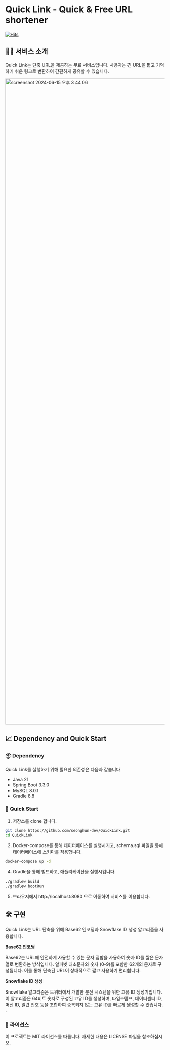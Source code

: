 # Quick Link - Quick & Free URL shortener

[![Hits](https://hits.seeyoufarm.com/api/count/incr/badge.svg?url=https%3A%2F%2Fgithub.com%2Fseonghun-dev%2FQuickLink&count_bg=%231193F1&title_bg=%23555555&icon=&icon_color=%23E7E7E7&title=hits&edge_flat=false)](https://hits.seeyoufarm.com)



## 💁‍♂️ 서비스 소개

Quick Link는 단축 URL을 제공하는 무료 서비스입니다. 사용자는 긴 URL을 짧고 기억하기 쉬운 링크로 변환하여 간편하게 공유할 수 있습니다.

<img width="2032" alt="screenshot 2024-06-15 오후 3 44 06" src="https://github.com/seonghun-dev/QuickLink/assets/80201773/e94d29f5-f699-4eca-b276-867d009d3f04">



## 📈 Dependency and Quick Start
### 📦 Dependency

Quick Link를 실행하기 위해 필요한 의존성은 다음과 같습니다

- Java 21
- Spring Boot 3.3.0
- MySQL 8.0.1
- Gradle 8.8
  

### 🚀 Quick Start
1. 저장소를 clone 합니다.
```Bash
git clone https://github.com/seonghun-dev/QuickLink.git
cd QuickLink
```

2. Docker-compose를 통해 데이터베이스를 실행시키고, schema.sql 파일을 통해 데이터베이스에 스키마를 적용합니다.
```bash
docker-compose up -d
```

4. Gradle을 통해 빌드하고, 애플리케이션을 실행시킵니다.
```bash
./gradlew build
./gradlew bootRun
```

5. 브라우저에서 http://localhost:8080 으로 이동하여 서비스를 이용합니다.


## 🛠️ 구현
Quick Link는 URL 단축을 위해 Base62 인코딩과 Snowflake ID 생성 알고리즘을 사용합니다.

**Base62 인코딩**


Base62는 URL에 안전하게 사용할 수 있는 문자 집합을 사용하여 숫자 ID를 짧은 문자열로 변환하는 방식입니다. 
알파벳 대소문자와 숫자 (0-9)를 포함한 62개의 문자로 구성됩니다. 
이를 통해 단축된 URL이 상대적으로 짧고 사용하기 편리합니다.


**Snowflake ID 생성**


Snowflake 알고리즘은 트위터에서 개발한 분산 시스템을 위한 고유 ID 생성기입니다.
이 알고리즘은 64비트 숫자로 구성된 고유 ID를 생성하며, 타임스탬프, 데이터센터 ID, 머신 ID, 일련 번호 등을 조합하여 중복되지 않는 고유 ID를 빠르게 생성할 수 있습니다. .



### 📄 라이선스
이 프로젝트는 MIT 라이선스를 따릅니다. 자세한 내용은 LICENSE 파일을 참조하십시오.

